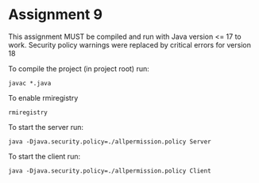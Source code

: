 # Assignment 9

This assignment MUST be compiled and run with Java version <= 17 to work. Security policy warnings were replaced by critical errors for version 18

To compile the project (in project root) run:
```
javac *.java
```

To enable rmiregistry
```
rmiregistry
```

To start the server run: 
```
java -Djava.security.policy=./allpermission.policy Server
```

To start the client run: 
```
java -Djava.security.policy=./allpermission.policy Client
```
